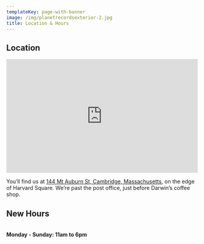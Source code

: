 ```yaml
---
templateKey: page-with-banner
image: /img/planetrecordsexterior-2.jpg
title: Location & Hours
---
```

## Location

 <p><iframe style="background:#E5E3DF" scrolling="no" marginheight="0" marginwidth="0" src="https://maps.google.com/maps?f=q&amp;source=s_q&amp;hl=en&amp;geocode=&amp;q=144%2BMt%2BAuburn%2BSt%2BCambridge%2C%2BMA(PLANET+RECORDS)&amp;ie=UTF8&amp;z=15&amp;t=m&amp;iwloc=near&amp;output=embed" width="100%" height="300" frameborder="0"></iframe></p>

You’ll find us at [144 Mt Auburn St, Cambridge, Massachusetts](https://www.google.com/maps/place/Planet+Records/@42.3738888,-71.1270337,17z/data=!3m1!4b1!4m5!3m4!1s0x89e3775d50bae105:0xe21fcad79f7dfcaf!8m2!3d42.3738888!4d-71.124845), on the edge of Harvard Square. We’re past the post office, just before Darwin’s coffee shop.

## New Hours

****\
**Monday - Sunday:**  11am to 6pm****
